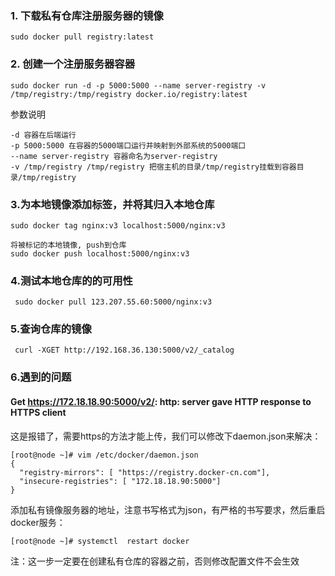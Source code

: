 ### 1. 下载私有仓库注册服务器的镜像
```
sudo docker pull registry:latest
```

### 2. 创建一个注册服务器容器
```
sudo docker run -d -p 5000:5000 --name server-registry -v /tmp/registry:/tmp/registry docker.io/registry:latest
```

参数说明
```
-d 容器在后端运行
-p 5000:5000 在容器的5000端口运行并映射到外部系统的5000端口
--name server-registry 容器命名为server-registry
-v /tmp/registry /tmp/registry 把宿主机的目录/tmp/registry挂载到容器目录/tmp/registry
```

### 3.为本地镜像添加标签，并将其归入本地仓库
```
sudo docker tag nginx:v3 localhost:5000/nginx:v3

将被标记的本地镜像, push到仓库
sudo docker push localhost:5000/nginx:v3
```

### 4.测试本地仓库的的可用性
```
 sudo docker pull 123.207.55.60:5000/nginx:v3
```

### 5.查询仓库的镜像
```
 curl -XGET http://192.168.36.130:5000/v2/_catalog
```

### 6.遇到的问题

#### Get https://172.18.18.90:5000/v2/: http: server gave HTTP response to HTTPS client
这是报错了，需要https的方法才能上传，我们可以修改下daemon.json来解决：

```
[root@node ~]# vim /etc/docker/daemon.json
{
  "registry-mirrors": [ "https://registry.docker-cn.com"],
  "insecure-registries": [ "172.18.18.90:5000"]
}
```

添加私有镜像服务器的地址，注意书写格式为json，有严格的书写要求，然后重启docker服务：

```
[root@node ~]# systemctl  restart docker
```

注：这一步一定要在创建私有仓库的容器之前，否则修改配置文件不会生效

